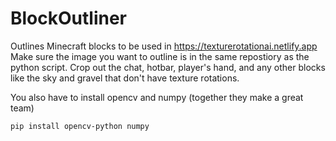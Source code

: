 # BlockOutliner
Outlines Minecraft blocks to be used in https://texturerotationai.netlify.app
Make sure the image you want to outline is in the same repostiory as the python script.
Crop out the chat, hotbar, player's hand, and any other blocks like the sky and gravel that don't have texture rotations. 

You also have to install opencv and numpy (together they make a great team)
```
pip install opencv-python numpy
```
